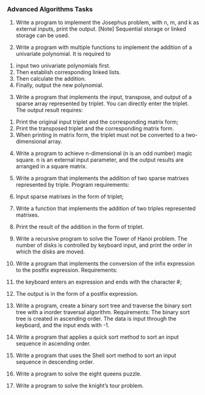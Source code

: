 ### Advanced Algorithms Tasks



1. Write a program to implement the Josephus problem, with n, m, and k as external inputs, print the output.
[Note] Sequential storage or linked storage can be used.

2. Write a program with multiple functions to implement the addition of a univariate polynomial.
It is required to 
1) input two univariate polynomials first.
2) Then establish corresponding linked lists.
3) Then calculate the addition.
4) Finally, output the new polynomial.

3. Write a program that implements the input, transpose, and output of a sparse array represented by triplet. You can directly enter the triplet. The output result requires:
1) Print the original input triplet and the corresponding matrix form;
2) Print the transposed triplet and the corresponding matrix form.
3) When printing in matrix form, the triplet must not be converted to a two-dimensional array.

4. Write a program to achieve n-dimensional (n is an odd number) magic square. n is an external input parameter, and the output results are arranged in a square matrix.

5. Write a program that implements the addition of two sparse matrixes represented by triple. 
Program requirements:
  1. Input sparse matrixes in the form of triplet;
  2. Write a function that implements the addition of two triples represented matrixes.
  3. Print the result of the addition in the form of triplet.

6. Write a recursive program to solve the Tower of Hanoi problem. The number of disks is controlled by keyboard input, and print the order in which the disks are moved.

7. Write a program that implements the conversion of the infix expression to the postfix expression. Requirements:
  1. the keyboard enters an expression and ends with the character #;
  2. The output is in the form of a postfix expression.

8. Write a program, create a binary sort tree and traverse the binary sort tree with a inorder traversal algorithm. 
Requirements:
The binary sort tree is created in ascending order. The data is input through the keyboard, and the input ends with -1.

9. Write a program that applies a quick sort method to sort an input sequence in ascending order.

10. Write a program that uses the Shell sort method to sort an input sequence in descending order.

11. Write a program to solve the eight queens puzzle.

12. Write a program to solve the knight’s tour problem.
